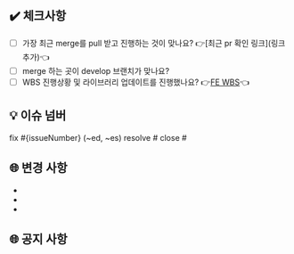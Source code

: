 ## ✔️ 체크사항

- [ ] 가장 최근 merge를 pull 받고 진행하는 것이 맞나요? 👉[최근 pr 확인 링크](링크 추가)👈
- [ ] merge 하는 곳이 develop 브랜치가 맞나요?
- [ ] WBS 진행상황 및 라이브러리 업데이트를 진행했나요? 👉[FE WBS](https://docs.google.com/spreadsheets/d/1AQzrYa1IMbL9mLtnan5W2zdAc6FLdRXUBUAwxUElsLE/edit#gid=445575378)👈

## 💡 이슈 넘버

<!-- 해결한 이슈의 카데고리와 해당 이슈넘버를 나열하세요 -->

fix #{issueNumber} (~ed, ~es)
resolve #
close #

<!-- 간단한 설명도 추가해주세요 -->

## 🌐 변경 사항

<!-- 어떻게 해결했는지 과정을 나열하세요 -->

-
-
-

## 🌐 공지 사항

<!-- Review 시 알아야 할 사항을 말씀하세요 -->
